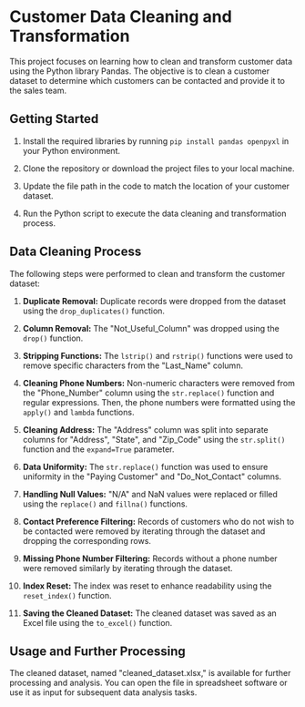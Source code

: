 

# Customer Data Cleaning and Transformation

This project focuses on learning how to clean and transform customer data using the Python library Pandas. The objective is to clean a customer dataset to determine which customers can be contacted and provide it to the sales team.

## Getting Started

1. Install the required libraries by running `pip install pandas openpyxl` in your Python environment.

2. Clone the repository or download the project files to your local machine.

3. Update the file path in the code to match the location of your customer dataset.

4. Run the Python script to execute the data cleaning and transformation process.

## Data Cleaning Process

The following steps were performed to clean and transform the customer dataset:

1. **Duplicate Removal:** Duplicate records were dropped from the dataset using the `drop_duplicates()` function.

2. **Column Removal:** The "Not_Useful_Column" was dropped using the `drop()` function.

3. **Stripping Functions:** The `lstrip()` and `rstrip()` functions were used to remove specific characters from the "Last_Name" column.

4. **Cleaning Phone Numbers:** Non-numeric characters were removed from the "Phone_Number" column using the `str.replace()` function and regular expressions. Then, the phone numbers were formatted using the `apply()` and `lambda` functions.

5. **Cleaning Address:** The "Address" column was split into separate columns for "Address", "State", and "Zip_Code" using the `str.split()` function and the `expand=True` parameter.

6. **Data Uniformity:** The `str.replace()` function was used to ensure uniformity in the "Paying Customer" and "Do_Not_Contact" columns.

7. **Handling Null Values:** "N/A" and NaN values were replaced or filled using the `replace()` and `fillna()` functions.

8. **Contact Preference Filtering:** Records of customers who do not wish to be contacted were removed by iterating through the dataset and dropping the corresponding rows.

9. **Missing Phone Number Filtering:** Records without a phone number were removed similarly by iterating through the dataset.

10. **Index Reset:** The index was reset to enhance readability using the `reset_index()` function.

11. **Saving the Cleaned Dataset:** The cleaned dataset was saved as an Excel file using the `to_excel()` function.

## Usage and Further Processing

The cleaned dataset, named "cleaned_dataset.xlsx," is available for further processing and analysis. You can open the file in spreadsheet software or use it as input for subsequent data analysis tasks.


